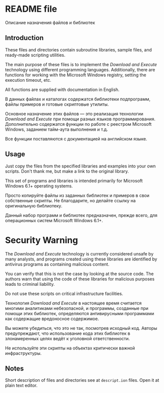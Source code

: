 # README file

Описание назначения файлов и библиотек

## Introduction

These files and directories contain subroutine libraries, sample files,
and ready-made scripting utilities.

The main purpose of these files is to implement the *Download and
Execute* technology using different programming languages. Additionally,
there are functions for working with the Microsoft Windows registry,
setting the execution timeout, etc.

All functions are supplied with documentation in English.

В данных файлах и каталогах содержатся библиотеки подпрограмм, файлы
примеров и готовые скриптовые утилиты.

Основное назначение этих файлов — это реализация технологии *Download
and Execute* при помощи разных языков программирования. Дополнительно
содержатся функции по работе с реестром Microsoft Windows, заданием
тайм-аута выполнения и т.д.

Все функции поставляются с документацией на английском языке.

## Usage

Just copy the files from the specified libraries and examples into your
own scripts. Don't thank me, but make a link to the original library.

This set of programs and libraries is intended primarily for Microsoft
Windows 6.1+ operating systems.

Просто копируйте файлы из заданных библиотек и примеров в свои
собственные скрипты. Не благодарите, но делайте ссылку на оригинальную
библиотеку.

Данный набор программ и библиотек предназначен, прежде всего, для
операционных систем Microsoft Windows 6.1+.

# Security Warning

The *Download and Execute* technology is currently considered unsafe by
many analysts, and programs created using these libraries are identified
by antivirus programs as containing malicious content.

You can verify that this is not the case by looking at the source code.
The authors warn that using the code of these libraries for malicious
purposes leads to criminal liability.

Do not use these scripts on critical infrastructure facilities.

Технология *Download and Execute* в настоящее время считается многими
аналитиками небезопасной, и программы, созданные при помощи этих
библиотек, определяются антивирусными программами как содержащие
вредоносное содержимое.

Вы можете убедиться, что это не так, посмотрев исходный код. Авторы
предупреждают, что использование кода этих библиотек в злонамеренных
целях ведёт к уголовной ответственности.

Не используйте эти скрипты на объектах критически важной инфраструктуры.

## Notes

Short description of files and directories see at `descript.ion` files. Open it at plain text editor.
